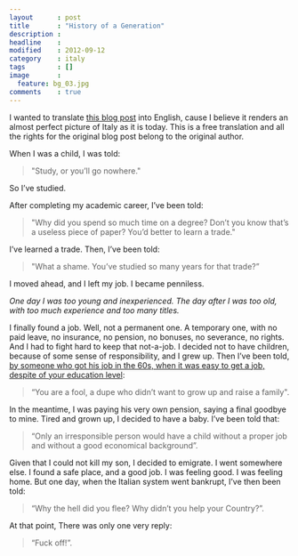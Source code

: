 ```yaml
---
layout      : post
title       : "History of a Generation"
description :
headline    :
modified    : 2012-09-12
category    : italy
tags        : []
image       :
  feature: bg_03.jpg
comments    : true
---
```


I wanted to translate <a href="http://torto45.wordpress.com/2010/10/29/hello-world/" target="_blank">this blog post</a> into English, cause I believe it renders an almost perfect picture of Italy as it is today. This is a free translation and all the rights for the original blog post belong to the original author.

When I was a child, I was told:

> "Study, or you’ll go nowhere."

So I’ve studied.

After completing my academic career, I’ve been told:

> "Why did you spend so much time on a degree? Don’t you know that’s a useless piece of paper? You’d better to learn a trade."

I’ve learned a trade. Then, I’ve been told:

> "What a shame. You’ve studied so many years for that trade?”

I moved ahead, and I left my job. I became penniless.

_One day I was too young and inexperienced. The day after I was too old, with too much experience and too many titles._

I finally found a job. Well, not a permanent one. A temporary one, with no paid leave, no insurance, no pension, no bonuses, no severance, no rights. And I had to fight hard to keep that not-a-job. I decided not to have children, because of some sense of responsibility, and I grew up. Then I’ve been told, <a href="http://www.dailymail.co.uk/news/article-1289005/Rise-bamboccioni-big-babies--Why-young-Italians-choosing-live-home.html" target="_blank">by someone who got his job in the 60s, when it was easy to get a job, despite of your education level</a>:

> “You are a fool, a dupe who didn’t want to grow up and raise a family".

In the meantime, I was paying his very own pension, saying a final goodbye to mine. Tired and grown up, I decided to have a baby. I’ve been told that:

> “Only an irresponsible person would have a child without a proper job and without a good economical background”.

Given that I could not kill my son, I decided to emigrate. I went somewhere else. I found a safe place, and a good job. I was feeling good. I was feeling home. But one day, when the Italian system went bankrupt, I’ve then been told:

> “Why the hell did you flee? Why didn’t you help your Country?”.

At that point, There was only one very reply:

> “Fuck off!”.
